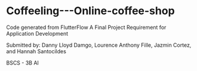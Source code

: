 # Coffeeling---Online-coffee-shop

Code generated from FlutterFlow
A Final Project Requirement for Application Development

Submitted by:
Danny Lloyd Damgo,
Lourence Anthony Fille,
Jazmin Cortez, and
Hannah Santocildes

BSCS - 3B AI
